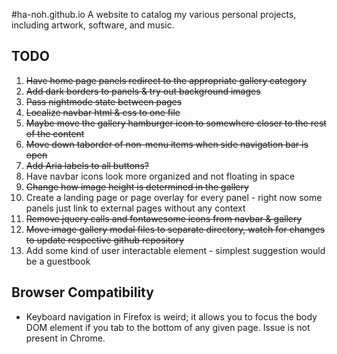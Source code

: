 #ha-noh.github.io
A website to catalog my various personal projects, including artwork, software, and music.

## TODO
1) ~~Have home page panels redirect to the appropriate gallery category~~ 
2) ~~Add dark borders to panels & try out background images~~
3) ~~Pass nightmode state between pages~~
4) ~~Localize navbar html & css to one file~~
5) ~~Maybe move the gallery hamburger icon to somewhere closer to the rest of the content~~
6) ~~Move down taborder of non-menu items when side navigation bar is open~~
7) ~~Add Aria labels to all buttons?~~
8) Have navbar icons look more organized and not floating in space
9) ~~Change how image height is determined in the gallery~~
10) Create a landing page or page overlay for every panel - right now some panels just link to external pages without any context
11) ~~Remove jquery calls and fontawesome icons from navbar & gallery~~
12) ~~Move image gallery modal files to separate directory, watch for changes to update respective github repository~~
13) Add some kind of user interactable element - simplest suggestion would be a guestbook
## Browser Compatibility
- Keyboard navigation in Firefox is weird; it allows you to focus the body DOM element if you tab to the bottom of any given page. Issue is not present in Chrome.
